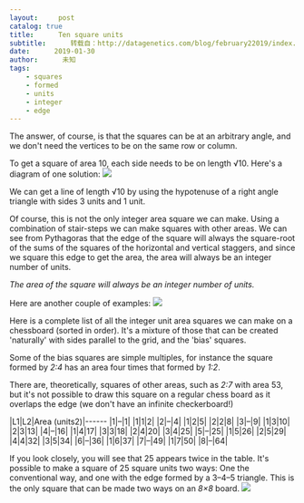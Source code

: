 ```yaml
---
layout:     post
catalog: true
title:      Ten square units
subtitle:      转载自：http://datagenetics.com/blog/february22019/index.html
date:      2019-01-30
author:      未知
tags:
    - squares
    - formed
    - units
    - integer
    - edge
---
```


The answer, of course, is that the squares can be at an arbitrary angle, and we don't need the vertices to be on the same row or column.

To get a square of area 10, each side needs to be on length √10. Here's a diagram of one solution:
![](http://datagenetics.com/blog/february22019/b1.png)


We can get a line of length √10 by using the hypotenuse of a right angle triangle with sides 3 units and 1 unit.

Of course, this is not the only integer area square we can make. Using a combination of stair-steps we can make squares with other areas. We can see from Pythagoras that the edge of the square will always the square-root of the sums of the squares of the horizontal and vertical staggers, and since we square this edge to get the area, the area will always be an integer number of units.

*The area of the square will always be an integer number of units.*

Here are another couple of examples:
![](http://datagenetics.com/blog/february22019/b2.png)


Here is a complete list of all the integer unit area squares we can make on a chessboard (sorted in order). It's a mixture of those that can be created 'naturally' with sides parallel to the grid, and the 'bias' squares.

Some of the bias squares are simple multiples, for instance the square formed by *2:4* has an area four times that formed by *1:2*.

There are, theoretically, squares of other areas, such as *2:7* with area 53, but it's not possible to draw this square on a regular chess board as it overlaps the edge (we don't have an infinite checkerboard!)

|L1|L2|Area (units2)|------
|1|–|1|
|1|1|2|
|2|–|4|
|1|2|5|
|2|2|8|
|3|–|9|
|1|3|10|
|2|3|13|
|4|–|16|
|1|4|17|
|3|3|18|
|2|4|20|
|3|4|25|
|5|–|25|
|1|5|26|
|2|5|29|
|4|4|32|
|3|5|34|
|6|–|36|
|1|6|37|
|7|–|49|
|1|7|50|
|8|–|64|

If you look closely, you will see that 25 appears twice in the table. It's possible to make a square of 25 square units two ways: One the conventional way, and one with the edge formed by a 3–4–5 triangle. This is the only square that can be made two ways on an *8×8* board.
![](http://datagenetics.com/blog/february22019/b3.png)

